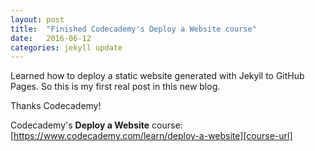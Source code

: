 ```yaml
---
layout: post
title:  "Finished Codecademy's Deploy a Website course"
date:   2016-06-12
categories: jekyll update
---
```

Learned how to deploy a static website generated with Jekyll to GitHub Pages. So this is my first real post in this new blog. 

Thanks Codecademy!



Codecademy's **Deploy a Website** course: [https://www.codecademy.com/learn/deploy-a-website][course-url]

[course-url]: https://www.codecademy.com/learn/deploy-a-website

